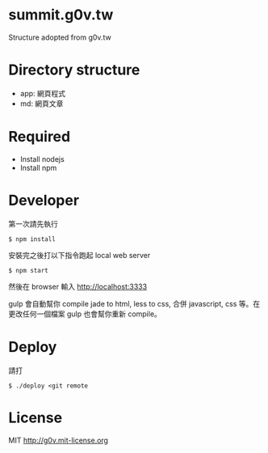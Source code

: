 summit.g0v.tw
============
Structure adopted from g0v.tw

# Directory structure

 * app: 網頁程式
 * md: 網頁文章

# Required

- Install nodejs
- Install npm 

# Developer

第一次請先執行

    $ npm install

安裝完之後打以下指令跑起 local web server

    $ npm start

然後在 browser 輸入 [http://localhost:3333](http://localhost:3333)

gulp 會自動幫你 compile jade to html, less to css, 合併 javascript, css 等。在更改任何一個檔案 gulp 也會幫你重新 compile。

# Deploy

請打

    $ ./deploy <git remote

# License

MIT http://g0v.mit-license.org
